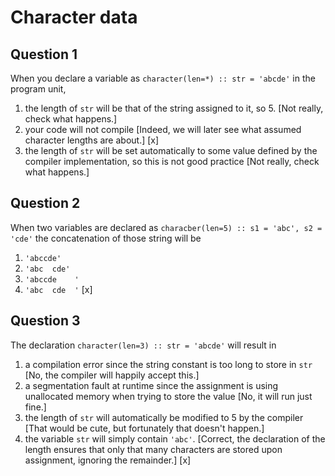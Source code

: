 # Character data

## Question 1

When you declare a variable as `character(len=*) :: str = 'abcde'` in the program unit,
1. the length of `str` will be that of the string assigned to it, so 5. [Not really, check what happens.]
1. your code will not compile [Indeed, we will later see what assumed character lengths are about.] [x]
1. the length of `str` will be set automatically to some value defined by the compiler implementation, so this is not good practice [Not really, check what happens.]


## Question 2

When two variables are declared as `characber(len=5) :: s1 = 'abc', s2 = 'cde'` the concatenation of those string will be
1. `'abccde'`
1. `'abc  cde'`
1. `'abccde    '`
1. `'abc  cde  '` [x]


## Question 3

The declaration `character(len=3) :: str = 'abcde'` will result in
1. a compilation error since the string constant is too long to store in `str` [No, the compiler will happily accept this.]
1. a segmentation fault at runtime since the assignment is using unallocated memory when trying to store the value [No, it will run just fine.]
1. the length of `str` will automatically be modified to 5 by the compiler [That would be cute, but fortunately that doesn't happen.]
1. the variable `str` will simply contain `'abc'`. [Correct, the declaration of the length ensures that only that many characters are stored upon assignment, ignoring the remainder.] [x]
